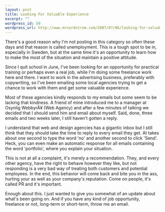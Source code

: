```yaml
--- 
layout: post
title: Looking For Valuable Experience
excerpt: ""
wordpress_id: 59
wordpress_url: http://www.mrnordstrom.com/2007/07/06/looking-for-valuable-experience/
---
```

There's a good reason why I'm not posting in this category so often these days and that reason is called unemployment. This is a tough spot to be in, especially in Sweden, but at the same time it's an opportunity to learn how to make the most of the situation and maintain a positive attitude.

Since I quit school in June, I've been looking for an opportunity for practical training or perhaps even a real job, while I'm doing some freelance work here and there. I want to work in the advertising business, preferably with copywriting, so I've been emailing some local agencies trying to get a chance to work with them and get some valuable experience.

<!--more-->Most of these agencies kindly responds to my emails but some seem to be lacking that kindness. A friend of mine introduced me to a manager at Osynlig WebbyrÃ¥ (Web Agency) and after a few minutes of talking we decided that I should send him and email about myself. Said, done, three emails and two weeks later, I still haven't gotten a reply.

I understand that web and design agencies has a gigantic inbox but I still think that they should take the time to reply to every email they get. At takes about one second to type the word 'no' and another second to click 'Send'. Heck, you can even make an automatic response for all emails containing the word 'portfolio', where you explain your situation.

This is not at all a complaint, it's merely a recommendation. They, and every other agency, have the right to behave however they like, but not responding is a very bad way of treating both customers and potential employees. In the end, this behavior will come back and bite you in the ass, hurting your as well as your company's reputation. Come on people, it's called PR and it's important.

Enough about this. I just wanted to give you somewhat of an update about what's been going on. And if you have any kind of job opportunity, freelance or not, long-term or short-term, throw me an email.
